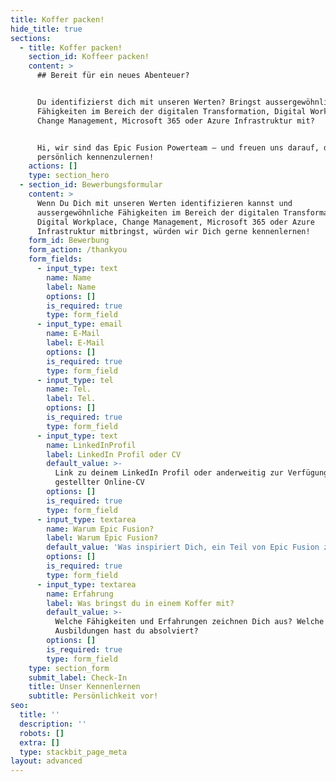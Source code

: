 ```yaml
---
title: Koffer packen!
hide_title: true
sections:
  - title: Koffer packen!
    section_id: Koffeer packen!
    content: >
      ## Bereit für ein neues Abenteuer?


      Du identifizierst dich mit unseren Werten? Bringst aussergewöhnliche
      Fähigkeiten im Bereich der digitalen Transformation, Digital Workplace,
      Change Management, Microsoft 365 oder Azure Infrastruktur mit?


      Hi, wir sind das Epic Fusion Powerteam – und freuen uns darauf, dich
      persönlich kennenzulernen!
    actions: []
    type: section_hero
  - section_id: Bewerbungsformular
    content: >
      Wenn Du Dich mit unseren Werten identifizieren kannst und
      aussergewöhnliche Fähigkeiten im Bereich der digitalen Transformation,
      Digital Workplace, Change Management, Microsoft 365 oder Azure
      Infrastruktur mitbringst, würden wir Dich gerne kennenlernen!
    form_id: Bewerbung
    form_action: /thankyou
    form_fields:
      - input_type: text
        name: Name
        label: Name
        options: []
        is_required: true
        type: form_field
      - input_type: email
        name: E-Mail
        label: E-Mail
        options: []
        is_required: true
        type: form_field
      - input_type: tel
        name: Tel.
        label: Tel.
        options: []
        is_required: true
        type: form_field
      - input_type: text
        name: LinkedInProfil
        label: LinkedIn Profil oder CV
        default_value: >-
          Link zu deinem LinkedIn Profil oder anderweitig zur Verfügung
          gestellter Online-CV
        options: []
        is_required: true
        type: form_field
      - input_type: textarea
        name: Warum Epic Fusion?
        label: Warum Epic Fusion?
        default_value: 'Was inspiriert Dich, ein Teil von Epic Fusion zu werden?'
        options: []
        is_required: true
        type: form_field
      - input_type: textarea
        name: Erfahrung
        label: Was bringst du in einem Koffer mit?
        default_value: >-
          Welche Fähigkeiten und Erfahrungen zeichnen Dich aus? Welche
          Ausbildungen hast du absolviert?
        options: []
        is_required: true
        type: form_field
    type: section_form
    submit_label: Check-In
    title: Unser Kennenlernen
    subtitle: Persönlichkeit vor!
seo:
  title: ''
  description: ''
  robots: []
  extra: []
  type: stackbit_page_meta
layout: advanced
---
```

